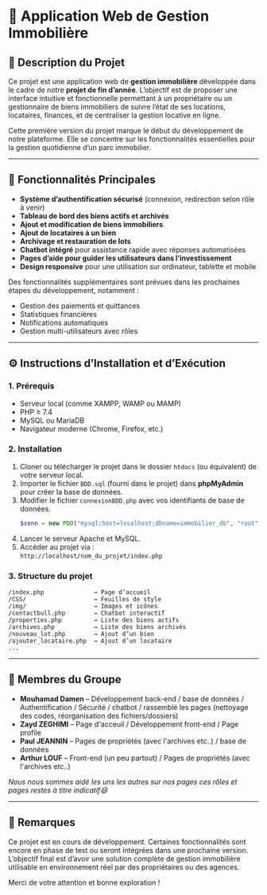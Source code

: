 
# 🏡 Application Web de Gestion Immobilière

## 📌 Description du Projet

Ce projet est une application web de **gestion immobilière** développée dans le cadre de notre **projet de fin d’année**. L’objectif est de proposer une interface intuitive et fonctionnelle permettant à un propriétaire ou un gestionnaire de biens immobiliers de suivre l’état de ses locations, locataires, finances, et de centraliser la gestion locative en ligne.

Cette première version du projet marque le début du développement de notre plateforme. Elle se concentre sur les fonctionnalités essentielles pour la gestion quotidienne d’un parc immobilier.

---

## 🚀 Fonctionnalités Principales

- **Système d’authentification sécurisé** (connexion, redirection selon rôle à venir)
- **Tableau de bord des biens actifs et archivés**
- **Ajout et modification de biens immobiliers**
- **Ajout de locataires à un bien**
- **Archivage et restauration de lots**
- **Chatbot intégré** pour assistance rapide avec réponses automatisées
- **Pages d’aide pour guider les utilisateurs dans l’investissement**
- **Design responsive** pour une utilisation sur ordinateur, tablette et mobile

Des fonctionnalités supplémentaires sont prévues dans les prochaines étapes du développement, notamment :
- Gestion des paiements et quittances
- Statistiques financières
- Notifications automatiques
- Gestion multi-utilisateurs avec rôles

---

## ⚙️ Instructions d’Installation et d’Exécution

### 1. Prérequis

- Serveur local (comme XAMPP, WAMP ou MAMP)
- PHP ≥ 7.4
- MySQL ou MariaDB
- Navigateur moderne (Chrome, Firefox, etc.)

### 2. Installation

1. Cloner ou télécharger le projet dans le dossier `htdocs` (ou équivalent) de votre serveur local.
2. Importer le fichier `BDD.sql` (fourni dans le projet) dans **phpMyAdmin** pour créer la base de données.
3. Modifier le fichier `connexionBDD.php` avec vos identifiants de base de données.
   ```php
   $conn = new PDO("mysql:host=localhost;dbname=immobilier_db", "root", "");
   ```
4. Lancer le serveur Apache et MySQL.
5. Accéder au projet via :  
   `http://localhost/nom_du_projet/index.php`

### 3. Structure du projet

```
/index.php              → Page d’accueil
/CSS/                   → Feuilles de style
/img/                   → Images et icônes
/contactbull.php        → Chatbot interactif
/properties.php         → Liste des biens actifs
/archives.php           → Liste des biens archivés
/nouveau_lot.php        → Ajout d’un bien
/ajouter_locataire.php  → Ajout d’un locataire
...
```

---

## 👥 Membres du Groupe

- **Mouhamad Damen** – Développement back-end / base de données / Authentification / Sécurité / chatbot / rassemblé les pages (nettoyage des codes, réorganisation des fichiers/dossiers)
- **Zayd ZEGHIMI** – Page d'acceuil / Développement front-end / Page profile
- **Paul JEANNIN** – Pages de propriétés (avec l'archives etc..) / base de données
- **Arthur LOUF** – Front-end (un peu partout) / Pages de propriétés (avec l'archives etc..)

*Nous nous sommes aidé les uns les autres sur nos pages ces rôles et pages restes à titre indicatif😄*

---

## 📝 Remarques

Ce projet est en cours de développement. Certaines fonctionnalités sont encore en phase de test ou seront intégrées dans une prochaine version. L’objectif final est d’avoir une solution complète de gestion immobilière utilisable en environnement réel par des propriétaires ou des agences.

Merci de votre attention et bonne exploration !
